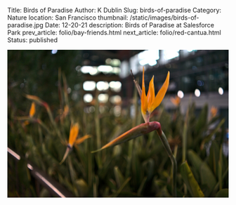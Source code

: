 Title: Birds of Paradise
Author: K Dublin
Slug: birds-of-paradise
Category: Nature
location: San Francisco
thumbnail: /static/images/birds-of-paradise.jpg
Date: 12-20-21
description: Birds of Paradise at Salesforce Park
prev_article: folio/bay-friends.html
next_article: folio/red-cantua.html
Status: published

<img src="../static/images/birds-of-paradise.jpg" alt="Birds of Paradise at Salesforce Park on a Sony a7ii | f/4.0 | 35 mm | ISO 800" width=1000 />
